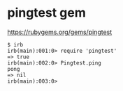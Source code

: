 # pingtest gem

https://rubygems.org/gems/pingtest


```
$ irb
irb(main):001:0> require 'pingtest'
=> true
irb(main):002:0> Pingtest.ping
pong
=> nil
irb(main):003:0> 

```